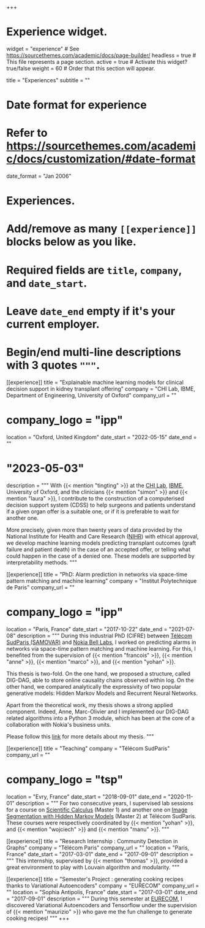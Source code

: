 +++
# Experience widget.
widget = "experience"  # See https://sourcethemes.com/academic/docs/page-builder/
headless = true  # This file represents a page section.
active = true  # Activate this widget? true/false
weight = 60  # Order that this section will appear.

title = "Experiences"
subtitle = ""

# Date format for experience
#   Refer to https://sourcethemes.com/academic/docs/customization/#date-format
date_format = "Jan 2006"

# Experiences.
#   Add/remove as many `[[experience]]` blocks below as you like.
#   Required fields are `title`, `company`, and `date_start`.
#   Leave `date_end` empty if it's your current employer.
#   Begin/end multi-line descriptions with 3 quotes `"""`.


[[experience]]
  title = "Explainable machine learning models for clinical decision support in kidney transplant offering"
  company = "CHI Lab, IBME, Department of Engineering, University of Oxford"
  company_url = ""
#  company_logo = "ipp"
  location = "Oxford, United Kingdom"
  date_start = "2022-05-15"
  date_end = ""
# "2023-05-03"
  description = """
With {{< mention "tingting" >}} at the [CHI Lab](https://eng.ox.ac.uk/chi/), [IBME](https://ibme.ox.ac.uk/), University of Oxford, and the clinicians {{< mention "simon" >}} and {{< mention "laura" >}}, I contribute to the construction of a computerised decision support system (CDSS) to help surgeons and patients understand if a given organ offer is a suitable one, or if it is preferable to wait for another one.

More precisely, given more than twenty years of data provided by the National Institute for Health and Care Research ([NIHR](https://www.nihr.ac.uk/)) with ethical approval, we develop machine learning models predicting transplant outcomes (graft failure and patient death) in the case of an accepted offer, or telling what could happen in the case of a denied one. 
These models are supported by interpretability methods.
"""

[[experience]]
  title = "PhD: Alarm prediction in networks via space-time pattern matching and machine learning"
  company = "Institut Polytechnique de Paris"
  company_url = ""
#  company_logo = "ipp"
  location = "Paris, France"
  date_start = "2017-10-22"
  date_end = "2021-07-08"
  description = """
During this industrial PhD (CIFRE) between [Télécom SudParis (SAMOVAR)](https://samovar.telecom-sudparis.eu/)
and [Nokia Bell Labs](https://www.bell-labs.com/),
I worked on predicting alarms in networks via space-time pattern matching and machine learning.
For this, I benefited from the supervision of {{< mention "francois" >}}, {{< mention "anne" >}}, {{< mention "marco" >}}, and {{< mention "yohan" >}}.

This thesis is two-fold.
On the one hand, we proposed a structure, called DIG-DAG, able to store online causality chains observed within log.
On the other hand, we compared analytically the expressivity of two popular generative models:
Hidden Markov Models and Recurrent Neural Networks.

Apart from the theoretical work, my thesis shows a strong applied component.
Indeed, Anne, Marc-Olivier and I implemented our DIG-DAG related algorithms into a Python 3 module,
which has been at the core of a collaboration with Nokia's business units.

Please follow this [link](https://achillesalaun.github.io/publication/2021_thesis/) for more details about my thesis.
"""

[[experience]]
  title = "Teaching"
  company = "Télécom SudParis"
  company_url = ""
#  company_logo = "tsp"
  location = "Evry, France"
  date_start = "2018-09-01"
  date_end = "2020-11-01"
  description = """
For two consecutive years, I supervised lab sessions for a course on
[Scientific Calculus](https://enseignements.telecom-sudparis.eu/fiche.php?m=20385&complete) (Master 1)
and another one on
[Image Segmentation with Hidden Markov Models](https://enseignements.telecom-sudparis.eu/fiche.php?m=7349&complete) (Master 2)
at Télécom SudParis.
These courses were respectively coordinated by {{< mention "yohan" >}}, and {{< mention "wojciech" >}} and {{< mention "manu" >}}.
"""

[[experience]]
  title = "Research Internship : Community Detection in Graphs"
  company = "Télécom Paris"
  company_url = ""
  location = "Paris, France"
  date_start = "2017-03-01"
  date_end = "2017-09-01"
  description = """
This internship, supervised by {{< mention "thomas" >}}, provided a great environment to play with Louvain algorithm and modularity.
"""

[[experience]]
  title = "Semester's Project : generating cooking recipes thanks to Variational Autoencoders"
  company = "EURECOM"
  company_url = ""
  location = "Sophia Antipolis, France"
  date_start = "2017-03-01"
  date_end = "2017-09-01"
  description = """
During this semester at [EURECOM](https://www.eurecom.fr/), I discovered Variational Autoencoders and Tensorflow under the supervision of
{{< mention "maurizio" >}} who gave me the fun challenge to generate cooking recipes!
"""
+++
